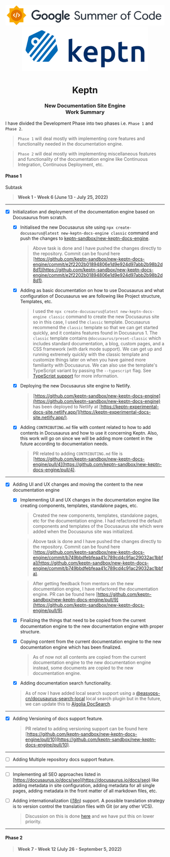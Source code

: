 <div align="center">
<img src="assets/gsoc-2022-1.svg" height="auto" width="600" />
<br />
<img src="assets/gsoc-2022-2.svg" height= "auto" width="400" />
<br />
<h1>Keptn</h1>
<h3>
New Documentation Site Engine
<br />
Work Summary
</h3>
</div>

I have divided the Development Phase into two phases i.e. `Phase 1` and `Phase 2`.

> `Phase 1` will deal mostly with implementing core features and functionality needed in the documentation engine.

> `Phase 2` will deal mostly with implementing miscellaneous features and functionality of the documentation engine like Continuous Integration, Continuous Deployment, etc.

#### Phase 1

Subtask

> **Week 1 - Week 6 (June 13 - July 25, 2022)**

---

- [x] Initialization and deployment of the documentation engine based on Docusaurus from scratch.

  - [x] Initialised the new Docusaurus site using `npx create-docusaurus@latest new-keptn-docs-engine classic` command and push the changes to [keptn-sandbox/new-keptn-docs-engine](https://github.com/keptn-sandbox/new-keptn-docs-engine).

    > Above task is done and I have pushed the changes directly to the repository. Commit can be found here [https://github.com/keptn-sandbox/new-keptn-docs-engine/commit/e2f2202b01894806e1d9e924d97abb2b98b2d8d1](https://github.com/keptn-sandbox/new-keptn-docs-engine/commit/e2f2202b01894806e1d9e924d97abb2b98b2d8d1).

  - [x] Adding as basic documentation on how to use Docusaurus and what configuration of Docusaurus we are following like Project structure, Templates, etc.

    > I used the `npx create-docusaurus@latest new-keptn-docs-engine classic` command to create the new Docusaurus site so in this case, I used the `classic` template. Docusaurus recommend the `classic` template so that we can get started quickly, and it contains features found in Docusaurus 1. The `classic` template contains `@docusaurus/preset-classic` which includes standard documentation, a blog, custom pages, and a CSS framework (with dark mode support). We can get up and running extremely quickly with the classic template and customize things later on when you have gained more familiarity with Docusaurus. We can also use the template's TypeScript variant by passing the `--typescript` flag. See [TypeScript support](https://docusaurus.io/docs/typescript-support) for more information.

  - [x] Deploying the new Docusaurus site engine to Netlify.

    > [https://github.com/keptn-sandbox/new-keptn-docs-engine](https://github.com/keptn-sandbox/new-keptn-docs-engine) has been deployed to Netlify at [https://keptn-experimental-docs-site.netlify.app/](https://keptn-experimental-docs-site.netlify.app/).

  - [x] Adding `CONTRIBUTING.md` file with content related to how to add contents in Docusaurus and how to use it concerning Keptn. Also, this work will go on since we will be adding more content in the future according to documentation needs.

    > PR related to adding `CONTRIBUTING.md` file is [https://github.com/keptn-sandbox/new-keptn-docs-engine/pull/4](https://github.com/keptn-sandbox/new-keptn-docs-engine/pull/4).

---

- [x] Adding UI and UX changes and moving the content to the new documentation engine

  - [x] Implementing UI and UX changes in the documentation engine like creating components, templates, standalone pages, etc.

    > Created the new components, templates, standalone pages, etc for the documentation engine. I had refactored the default components and templates of the Docusaurus site which were added when the Docusaurus site was initialized.

    > Above task is done and I have pushed the changes directly to the repository. Commit can be found here [https://github.com/keptn-sandbox/new-keptn-docs-engine/commit/b749bbdfebfeaa41c789cd4c91ac29032ac1bbfa](https://github.com/keptn-sandbox/new-keptn-docs-engine/commit/b749bbdfebfeaa41c789cd4c91ac29032ac1bbfa).

    > After getting feedback from mentors on the new documentation engine, I have refactored the documentation engine. PR can be found here [https://github.com/keptn-sandbox/new-keptn-docs-engine/pull/9](https://github.com/keptn-sandbox/new-keptn-docs-engine/pull/9).

  - [x] Finalizing the things that need to be copied from the current documentation engine to the new documentation engine with proper structure.

  - [x] Copying content from the current documentation engine to the new documentation engine which has been finalized.

    > As of now not all contents are copied from the current documentation engine to the new documentation engine instead, some documents are copied to the new documentation engine.

  - [x] Adding documentation search functionality.

  > As of now I have added local search support using a [@easyops-cn/docusaurus-search-local](https://github.com/easyops-cn/docusaurus-search-local) local search plugin but in the future, we can update this to [Algolia DocSearch](https://docsearch.algolia.com/).

---

- [x] Adding Versioning of docs support feature.

  > PR related to adding versioning support can be found here [https://github.com/keptn-sandbox/new-keptn-docs-engine/pull/10](https://github.com/keptn-sandbox/new-keptn-docs-engine/pull/10).

---

- [ ] Adding Multiple repository docs support feature.

---

- [ ] Implementing all SEO approaches listed in [https://docusaurus.io/docs/seo](https://docusaurus.io/docs/seo) like adding metadata in site configuration, adding metadata for all single pages, adding metadata in the front matter of all markdown files, etc.

- [ ] Adding internationalization ([i18n](https://en.wikipedia.org/wiki/Internationalization_and_localization)) support. A possible translation strategy is to version control the translation files with Git (or any other VCS).

  > Discussion on this is done [here](https://keptn.slack.com/archives/C017T4KUAG3/p1657235519862879) and we have put this on lower priority.

---

#### Phase 2

> **Week 7 - Week 12 (July 26 - September 5, 2022)**
